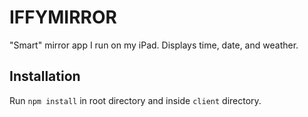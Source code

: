# IFFYMIRROR

"Smart" mirror app I run on my iPad. Displays time, date, and weather.

## Installation

Run `npm install` in root directory and inside `client` directory.
